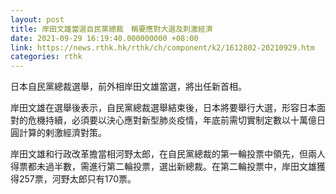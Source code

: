 ```yaml
---
layout: post
title: 岸田文雄當選自民黨總裁　稱要應對大選及刺激經濟
date: 2021-09-29 16:19:40.000000000 +08:00
link: https://news.rthk.hk/rthk/ch/component/k2/1612802-20210929.htm
categories: rthk
---
```


日本自民黨總裁選舉，前外相岸田文雄當選，將出任新首相。

岸田文雄在選舉後表示，自民黨總裁選舉結束後，日本將要舉行大選，形容日本面對的危機持續，必須要以決心應對新型肺炎疫情，年底前需切實制定數以十萬億日圓計算的剌激經濟對策。

岸田文雄和行政改革擔當相河野太郎，在自民黨總裁的第一輪投票中領先，但兩人得票都未過半數，需進行第二輪投票，選出新總裁。在第二輪投票中，岸田文雄獲得257票，河野太郎只有170票。
